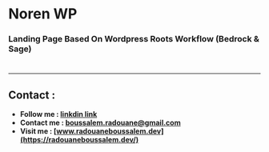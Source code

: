 #
# Noren WP

### Landing Page Based On Wordpress Roots Workflow (Bedrock & Sage)

#
---

## Contact :

- **Follow me : [linkdin link](https://www.linkedin.com/in/radouane-boussalem-663567205/)**
- **Contact me : [boussalem.radouane@gmail.com](mailto:boussalem.radouane@gmail.com)**
- **Visit me : [www.radouaneboussalem.dev](https://radouaneboussalem.dev/)**
#
